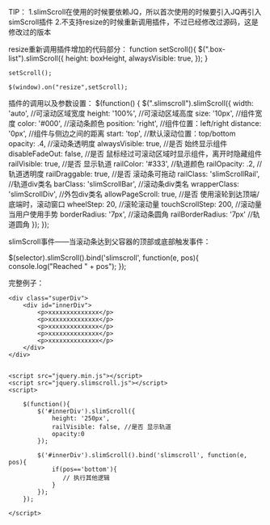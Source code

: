 TIP：
1.slimScroll在使用的时候要依赖JQ，所以首次使用的时候要引入JQ再引入simScroll插件
2.不支持resize的时候重新调用插件，不过已经修改过源码，这是修改过的版本

resize重新调用插件增加的代码部分：
	function setScroll(){
		$(".box-list").slimScroll({
			height: boxHeight,
			alwaysVisible: true,
		});
	}

	setScroll();

	$(window).on("resize",setScroll);

	
插件的调用以及参数设置：
$(function() {
    $(".slimscroll").slimScroll({
        width: 'auto', //可滚动区域宽度
        height: '100%', //可滚动区域高度
        size: '10px', //组件宽度
        color: '#000', //滚动条颜色
        position: 'right', //组件位置：left/right
        distance: '0px', //组件与侧边之间的距离
        start: 'top', //默认滚动位置：top/bottom
        opacity: .4, //滚动条透明度
        alwaysVisible: true, //是否 始终显示组件
        disableFadeOut: false, //是否 鼠标经过可滚动区域时显示组件，离开时隐藏组件
        railVisible: true, //是否 显示轨道
        railColor: '#333', //轨道颜色
        railOpacity: .2, //轨道透明度
        railDraggable: true, //是否 滚动条可拖动
        railClass: 'slimScrollRail', //轨道div类名 
        barClass: 'slimScrollBar', //滚动条div类名
        wrapperClass: 'slimScrollDiv', //外包div类名
        allowPageScroll: true, //是否 使用滚轮到达顶端/底端时，滚动窗口
        wheelStep: 20, //滚轮滚动量
        touchScrollStep: 200, //滚动量当用户使用手势
        borderRadius: '7px', //滚动条圆角
        railBorderRadius: '7px' //轨道圆角
    });
});


slimScroll事件——当滚动条达到父容器的顶部或底部触发事件：

$(selector).slimScroll().bind('slimscroll', function(e, pos){
    console.log("Reached " + pos");
});

完整例子：
<!DOCTYPE html>
<html lang="en">
<head>
	<meta charset="UTF-8">
	<title>slimScroll插件使用例子</title>
</head>
<body>
	
    <div class="superDiv">  
        <div id="innerDiv">  
            <p>xxxxxxxxxxxxxx</p>
			<p>xxxxxxxxxxxxxx</p>
			<p>xxxxxxxxxxxxxx</p>
			<p>xxxxxxxxxxxxxx</p>
			<p>xxxxxxxxxxxxxx</p>			
        </div>  
    </div>  
	
	
	<script src="jquery.min.js"></script>
    <script src="jquery.slimscroll.js"></script>
    <script>
    
        $(function(){  
            $('#innerDiv').slimScroll({  
                height: '250px',
				railVisible: false, //是否 显示轨道
                opacity:0
            });
            
            $('#innerDiv').slimScroll().bind('slimscroll', function(e, pos){  
                if(pos=='bottom'){
                   // 执行其他逻辑
                }
            });  
        });  
        
    </script>
</body>
</html>